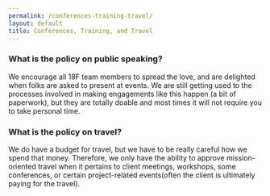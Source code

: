 ```yaml
---
permalink: /conferences-training-travel/
layout: default
title: Conferences, Training, and Travel
---
```


### What is the policy on public speaking?

We encourage all 18F team members to spread the love, and are delighted when folks are asked to present at events. We are still getting used to the processes involved in making engagements like this happen (a bit of paperwork), but they are totally doable and most times it will not require you to take personal time.

### What is the policy on travel?

We do have a budget for travel, but we have to be really careful how we spend that money. Therefore, we only have the ability to approve mission-oriented travel when it pertains to client meetings, workshops, some conferences, or certain project-related events(often the client is ultimately paying for the travel). 